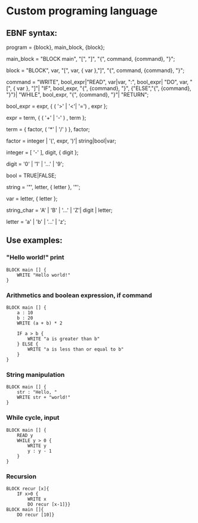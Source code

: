 ﻿# Custom programing language
## EBNF syntax:  
program = {block}, main_block, {block};  
  
main_block = "BLOCK main", "[", "]", "{", command, {command}, "}";  
  
block = "BLOCK", var, "[", var, { var },"]", "{", command, {command}, "}";  
  
command = "WRITE", bool_expr|"READ", var|var, ":", bool_expr| "DO", var, "[", { var }, "]"| "IF", bool_expr, "{", {command}, "}", {"ELSE","{", {command}, "}"}| "WHILE", bool_expr, "{", {command}, "}"| "RETURN";
  
bool_expr = expr, { ( '>' | '<'| '=') , expr };  
  
expr = term, { ( '+' | '-' ) , term };  
  
term = { factor, ( '*' | '/' ) }, factor;  
  
factor = integer | '(', expr, ')'| string|bool|var;  
  
integer = [ '-' ], digit, { digit };  
  
digit = '0' | '1' | '...' | '9';  
  
bool =  TRUE|FALSE;  
  
string =  '"', letter, { letter }, '"';  
  
var = letter, { letter };  
  
string_char = 'A' | 'B' | '...' | 'Z'| digit | letter;  
  
letter = 'a' | 'b' | '...' | 'z';  
  
## Use examples:  

### "Hello world!" print 
	BLOCK main [] {
		WRITE "Hello world!"
	}  
### Arithmetics and boolean expression, if command
	BLOCK main [] {  
	    a : 10  
	    b : 20  
	    WRITE (a + b) * 2  
  
	    IF a > b {  
	        WRITE "a is greater than b"  
	    } ELSE {  
	        WRITE "a is less than or equal to b"  
	    }  
	}                                         
### String manipulation
	BLOCK main [] {  
	    str : "Hello, "  
	    WRITE str + "world!"  
	}  
###  While cycle, input
	BLOCK main [] {   
	    READ y
	    WHILE y > 0 {  
	        WRITE y  
	        y : y - 1  
	    }  
	}
### Recursion
	BLOCK recur [x]{  
		IF x>0 {  
			WRITE x  
			DO recur [x-1]}}  
	BLOCK main []{  
		DO recur [10]}

